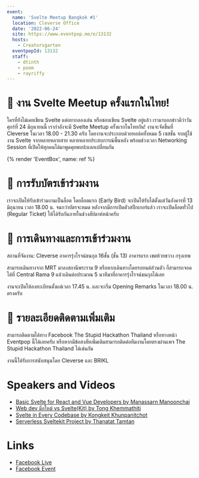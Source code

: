 ```yaml
---
event:
  name: 'Svelte Meetup Bangkok #1'
  location: Cleverse Office
  date: '2022-06-24'
  site: https://www.eventpop.me/e/13132
  hosts:
    - Creatorsgarten
  eventpopId: 13132
  staff:
    - dtinth
    - poom
    - rayriffy
---
```


# 👾 งาน Svelte Meetup ครั้งแรกในไทย!

ใครที่ยังไม่เคยเขียน Svelte แต่อยากลองเล่น หรือชอบเขียน Svelte อยู่แล้ว เรามาบอกข่าวดีว่าวันศุกร์ที่ 24 มิถุนายนนี้ เรากำลังจะมี Svelte Meetup ครั้งแรกในไทยกัน! งานจะจัดขึ้นที่ Cleverse ในเวลา 18.00 - 21.30 ครับ โดยงานจะประกอบด้วยทอล์คทั้งหมด 5 เซสชั่น จากผู้ใช้งาน Svelte จากหลายหลายสาย หลายหลายประสบการณ์พื้นหลัง พร้อมช่วงเวลา Networking Session ที่เปิดให้ทุกคนได้มาพูดคุยพบปะแลกเปลี่ยนกัน

{% render 'EventBox', name: ref %}

# 🎫 การรับบัตรเข้าร่วมงาน

เราจะเปิดให้รับเข้าร่วมงานเป็นล็อต โดยล็อตแรก (Early Bird) จะเปิดให้รับได้ตั้งแต่วันอังคารที่ 13 มิถุนายน เวลา 18.00 น. จนกว่าบัตรจะหมด หลังจากมีการเปิดตัวสปีกเกอร์แล้ว เราจะเปิดล็อตทั่วไป (Regular Ticket) ให้ได้รับกันภายในช่วงสัปดาห์หน้าครับ

# 🚃 การเดินทางและการเข้าร่วมงาน

สถานที่จัดงาน: Cleverse อาคารรุ่งโรจน์ธนกุล 16ชั้น (ชั้น 13) อาคารแรก เขตห้วยขวาง กรุงเทพ

สามารถเดินทางจาก MRT มาลงสถานีพระราม 9 หรือหากเดินทางโดยรถยนต์ส่วนตัว ก็สามารถจอดได้ที่ Central Rama 9 แล้วเดินต่อประมาณ 5 นาทีมาที่อาคารรุ่งโรจน์ธนกุลได้เลย

งานจะเปิดให้ลงทะเบียนตั้งแต่เวลา 17.45 น. และจะเริ่ม Opening Remarks ในเวลา 18.00 น. ตรงครับ

# 📄 รายละเอียดติดตามเพิ่มเติม

สามารถติดตามได้ทาง Facebook The Stupid Hackathon Thailand หรือทางหน้า Eventpop นี้ได้เลยครับ หรือหากมีข้อสงสัยเพิ่มเติมสามารถติดต่อทีมงานโดยตรงผ่านเพจ The Stupid Hackathon Thailand ได้เช่นกัน

งานนี้ได้รับการสนับสนุนโดย Cleverse และ BRIKL

# Speakers and Videos

- [Basic Svelte for React and Vue Developers by Manassarn Manoonchai](https://www.youtube.com/watch?v=kS-LvjiZzUE&list=PLTuz2sLvbRpzHIdJF-ftxPQ6I_UPGsg6b)
- [Web dev มือใหม้ vs Svelte(Kit) by Tong Khemmathiti](https://www.youtube.com/watch?v=EAaXA0PFXBA&list=PLTuz2sLvbRpzHIdJF-ftxPQ6I_UPGsg6b&index=2)
- [Svelte in Every Codebase by Kongkeit Khunpanitchot](https://www.youtube.com/watch?v=ZRQg3b4Y_1A&list=PLTuz2sLvbRpzHIdJF-ftxPQ6I_UPGsg6b&index=3)
- [Serverless Sveltekit Project by Thanatat Tamtan](https://www.youtube.com/watch?v=S1jUjA4mz0U&list=PLTuz2sLvbRpzHIdJF-ftxPQ6I_UPGsg6b&index=4)

# Links

- [Facebook Live](https://www.facebook.com/watch/live/?ref=watch_permalink&v=768019277898048)
- [Facebook Event](https://www.facebook.com/events/346523624289806/)
